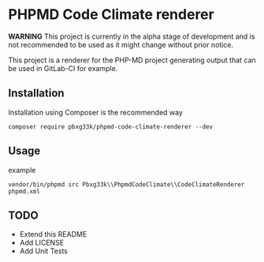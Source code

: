 # PHPMD Code Climate renderer

**WARNING** This project is currently in the alpha stage of development and is not recommended to be used as it might change without prior notice.


This project is a renderer for the PHP-MD project generating output that can be used in GitLab-CI for example.

## Installation
Installation using Composer is the recommended way
```
composer require pbxg33k/phpmd-code-climate-renderer --dev
```

## Usage 
example
```
vendor/bin/phpmd src Pbxg33k\\PhpmdCodeClimate\\CodeClimateRenderer phpmd.xml
```

## TODO
- Extend this README
- Add LICENSE
- Add Unit Tests